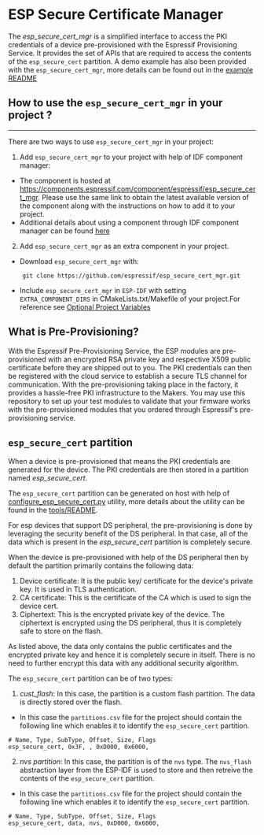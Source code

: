 # ESP Secure Certificate Manager

The *esp_secure_cert_mgr* is a simplified interface to access the PKI credentials of a device pre-provisioned with the
Espressif Provisioning Service. It provides the set of APIs that are required to access the contents of
the `esp_secure_cert` partition.
A demo example has also been provided with the `esp_secure_cert_mgr`, more details can be found out
in the [example README](https://github.com/espressif/esp_secure_cert_mgr/blob/main/examples/esp_secure_cert_app/README.md)

## How to use the `esp_secure_cert_mgr` in your project ?
---
There are two ways to use `esp_secure_cert_mgr` in your project:

1) Add `esp_secure_cert_mgr` to your project with help of IDF component manager:
* The component is hosted at https://components.espressif.com/component/espressif/esp_secure_cert_mgr. Please use the same link to obtain the latest available version of the component along with the instructions on how to add it to your project.
* Additional details about using a component through IDF component manager can be found [here](https://docs.espressif.com/projects/esp-idf/en/latest/esp32/api-guides/tools/idf-component-manager.html#using-with-a-project)


2) Add `esp_secure_cert_mgr` as an extra component in your project.

* Download `esp_secure_cert_mgr` with:
```
    git clone https://github.com/espressif/esp_secure_cert_mgr.git
```
* Include  `esp_secure_cert_mgr` in `ESP-IDF` with setting `EXTRA_COMPONENT_DIRS` in CMakeLists.txt/Makefile of your project.For reference see [Optional Project Variables](https://docs.espressif.com/projects/esp-idf/en/latest/esp32/api-guides/build-system.html#optional-project-variables)

## What is Pre-Provisioning?

With the Espressif Pre-Provisioning Service, the ESP modules are pre-provisioned with an encrypted RSA private key and respective X509 public certificate before they are shipped out to you. The PKI credentials can then be registered with the cloud service to establish a secure TLS channel for communication. With the pre-provisioning taking place in the factory, it provides a hassle-free PKI infrastructure to the Makers. You may use this repository to set up your test modules to validate that your firmware works with the pre-provisioned modules that you ordered through Espressif's pre-provisioning service.

## `esp_secure_cert` partition
When a device is pre-provisioned that means the PKI credentials are generated for the device. The PKI credentials are then stored in a partition named
*esp_secure_cert*.

The `esp_secure_cert` partition can be generated on host with help of [configure_esp_secure_cert.py](https://github.com/espressif/esp_secure_cert_mgr/blob/main/tools/configure_esp_secure_cert.py) utility, more details about the utility can be found in the [tools/README](https://github.com/espressif/esp_secure_cert_mgr/tree/main/tools#readme).

For esp devices that support DS peripheral, the pre-provisioning is done by leveraging the security benefit of the DS peripheral. In that case, all of the data which is present in the *esp_secure_cert* partition is completely secure.

When the device is pre-provisioned with help of the DS peripheral then by default the partition primarily contains the following data:
1) Device certificate: It is the public key/ certificate for the device's private key. It is used in TLS authentication.
2) CA certificate: This is the certificate of the CA which is used to sign the device cert.
3) Ciphertext: This is the encrypted private key of the device. The ciphertext is encrypted using the DS peripheral, thus it is completely safe to store on the flash.

As listed above, the data only contains the public certificates and the encrypted private key and hence it is completely secure in itself. There is no need to further encrypt this data with any additional security algorithm.

The `esp_secure_cert` partition can be of two types:
1) *cust_flash*: In this case, the partition is a custom flash partition. The data is directly stored over the flash.
* In this case the `partitions.csv` file for the project should contain the following line which enables it to identify the `esp_secure_cert` partition.

```
# Name, Type, SubType, Offset, Size, Flags
esp_secure_cert, 0x3F, , 0xD000, 0x6000,
```

2) *nvs partition*: In this case, the partition is of the `nvs` type. The `nvs_flash` abstraction layer from the ESP-IDF is used to store and then retreive the contents of the `esp_secure_cert` partition.

* In this case the `partitions.csv` file for the project should contain the following line which enables it to identify the `esp_secure_cert` partition.

```
# Name, Type, SubType, Offset, Size, Flags
esp_secure_cert, data, nvs, 0xD000, 0x6000,
```
